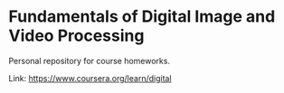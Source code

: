 # Fundamentals of Digital Image and Video Processing

Personal repository for course homeworks.
 
Link: https://www.coursera.org/learn/digital
